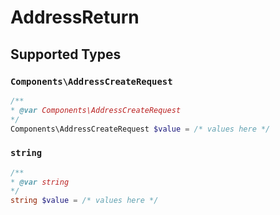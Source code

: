 # AddressReturn


## Supported Types

### `Components\AddressCreateRequest`

```php
/**
* @var Components\AddressCreateRequest
*/
Components\AddressCreateRequest $value = /* values here */
```

### `string`

```php
/**
* @var string
*/
string $value = /* values here */
```

